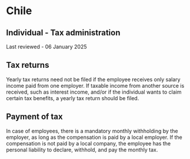 # Chile
## Individual - Tax administration
Last reviewed - 06 January 2025
## Tax returns
Yearly tax returns need not be filed if the employee receives only salary income paid from one employer. If taxable income from another source is received, such as interest income, and/or if the individual wants to claim certain tax benefits, a yearly tax return should be filed.
## Payment of tax
In case of employees, there is a mandatory monthly withholding by the employer, as long as the compensation is paid by a local employer. If the compensation is not paid by a local company, the employee has the personal liability to declare, withhold, and pay the monthly tax.
